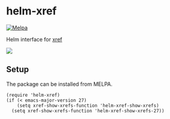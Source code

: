 helm-xref
============

[![Melpa](https://melpa.org/packages/helm-xref-badge.svg)](http://melpa.milkbox.net/#/helm-xref)

Helm interface for [xref](https://www.gnu.org/software/emacs/manual/html_node/emacs/Xref.html)

![](https://raw.githubusercontent.com/brotzeitmacher/helm-xref/master/helm-xref.png)

## Setup

The package can be installed from MELPA.

    (require 'helm-xref)
    (if (< emacs-major-version 27)
        (setq xref-show-xrefs-function 'helm-xref-show-xrefs)
      (setq xref-show-xrefs-function 'helm-xref-show-xrefs-27))

